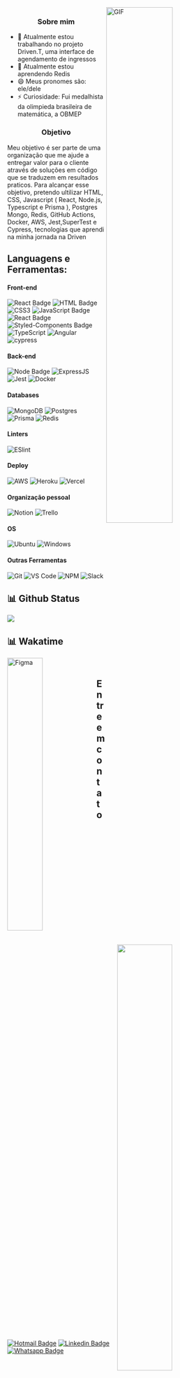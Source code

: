 <!--
**Hector-Santos/Hector-Santos** is a ✨ _special_ ✨ repository because its `README.md` (this file) appears on your GitHub profile.

Here are some ideas to get you started:


!-->
<img align="right" alt="GIF" src="https://media4.giphy.com/media/qgQUggAC3Pfv687qPC/giphy.gif?cid=790b7611e77f0344b93ca94ae306e7706c3bff4eab9491ed&rid=giphy.gif" width="55%" />

### <p align="center">Sobre mim</p>


- 🔭 Atualmente estou trabalhando no projeto Driven.T, uma interface de agendamento de ingressos
- 🌱 Atualmente estou aprendendo Redis
- 😄 Meus pronomes são: ele/dele
- ⚡ Curiosidade: Fui medalhista da olimpieda brasileira de matemática, a OBMEP

### <p align="center">Objetivo</p>

Meu objetivo é ser parte de uma organização que me ajude
a entregar valor para o cliente através de soluções em código
que se traduzem em resultados praticos. Para alcançar esse
objetivo, pretendo ultilizar HTML, CSS, Javascript ( React, Node.js,
Typescript e Prisma ), Postgres Mongo, Redis, GitHub Actions,
Docker, AWS, Jest,SuperTest e Cypress, tecnologias que aprendi
na minha jornada na Driven



## Languagens e Ferramentas:

#### Front-end
![React Badge](https://img.shields.io/badge/React-20232A?style=for-the-badge&logo=react&logoColor=61DAFB)
![HTML Badge](https://img.shields.io/badge/HTML5-E34F26?style=for-the-badge&logo=html5&logoColor=white)
![CSS3](https://img.shields.io/badge/css3-%231572B6.svg?style=for-the-badge&logo=css3&logoColor=white)
![JavaScript Badge](https://img.shields.io/badge/JavaScript-323330?style=for-the-badge&logo=javascript&logoColor=F7DF1E)
![React Badge](https://img.shields.io/badge/React-20232A?style=for-the-badge&logo=react&logoColor=61DAFB)
![Styled-Components Badge](https://img.shields.io/badge/styled--components-DB7093?style=for-the-badge&logo=styled-components&logoColor=white)
![TypeScript](https://img.shields.io/badge/typescript-%23007ACC.svg?style=for-the-badge&logo=typescript&logoColor=white)
![Angular](https://img.shields.io/badge/angular-%23DD0031.svg?style=for-the-badge&logo=angular&logoColor=white)
![cypress](https://img.shields.io/badge/-cypress-%23E5E5E5?style=for-the-badge&logo=cypress&logoColor=058a5e)

#### Back-end

![Node Badge](https://img.shields.io/badge/Node.js-339933?style=for-the-badge&logo=nodedotjs&logoColor=white)
![ExpressJS](https://img.shields.io/badge/Express.js-000000?style=for-the-badge&logo=express&logoColor=white)
![Jest](https://img.shields.io/badge/-jest-%23C21325?style=for-the-badge&logo=jest&logoColor=white)                                                      ![Docker](https://img.shields.io/badge/docker-%230db7ed.svg?style=for-the-badge&logo=docker&logoColor=white)


#### Databases

![MongoDB](https://img.shields.io/badge/MongoDB-4EA94B?style=for-the-badge&logo=mongodb&logoColor=white)
![Postgres](https://img.shields.io/badge/postgres-%23316192.svg?style=for-the-badge&logo=postgresql&logoColor=white)
![Prisma](https://img.shields.io/badge/Prisma-3982CE?style=for-the-badge&logo=Prisma&logoColor=white)
![Redis](https://img.shields.io/badge/redis-%23DD0031.svg?&style=for-the-badge&logo=redis&logoColor=white)

#### Linters

![ESlint](https://img.shields.io/badge/ESLint-4B3263?style=for-the-badge&logo=eslint&logoColor=white")

#### Deploy
![AWS](https://img.shields.io/badge/AWS-%23FF9900.svg?style=for-the-badge&logo=amazon-aws&logoColor=white)
![Heroku](https://img.shields.io/badge/Heroku-430098?style=for-the-badge&logo=heroku&logoColor=white)
![Vercel](https://img.shields.io/badge/Vercel-000000?style=for-the-badge&logo=vercel&logoColor=white)

#### Organização pessoal
![Notion](https://img.shields.io/badge/Notion-%23000000.svg?style=for-the-badge&logo=notion&logoColor=white)
![Trello](https://img.shields.io/badge/Trello-0079BF?style=for-the-badge&logo=trello&logoColor=white)

#### OS

![Ubuntu](https://img.shields.io/badge/Ubuntu-E95420?style=for-the-badge&logo=ubuntu&logoColor=white)
![Windows](https://img.shields.io/badge/Windows-0078D6?style=for-the-badge&logo=windows&logoColor=white)

#### Outras Ferramentas
![Git](https://img.shields.io/badge/Git-F05032?style=for-the-badge&logo=git&logoColor=white)
![VS Code](https://img.shields.io/badge/VS_Code-0078D4?style=for-the-badge&logo=visual%20studio%20code&logoColor=white)
![NPM](https://img.shields.io/badge/NPM-FFF?style=for-the-badge&logo=npm)
![Slack](https://img.shields.io/badge/Slack-4A154B?style=for-the-badge&logo=slack&logoColor=white)


## 📊 Github Status

<p><img src="https://github-readme-stats.vercel.app/api?username=Hector-Santos&show_icons=true"><p>


## 📊 Wakatime

<img align="left" alt="Figma"  width="40%" src="https://wakatime.com/share/@HectorSantos/01eb8c36-90f8-4bc9-8469-dae29729b98e.svg">
</div>
<img align="right"  width="50%" src="https://github-readme-stats.vercel.app/api/wakatime?username=HectorSantos&theme=default&show_icons=true&layout=default&langs_count=8">
</div>
<img align="right" alt="Figma"  width="100%" src="https://wakatime.com/share/@HectorSantos/74a8e8b5-bac7-49c0-b22c-f7a98ada12c6.svg">
</div>
<br>

## Entre em contato
[![Hotmail Badge](https://img.shields.io/badge/Microsoft_Outlook-0078D4?style=for-the-badge&logo=microsoft-outlook&logoColor=white)](mailto:hector.absantos@outlook.com)
[![Linkedin Badge](https://img.shields.io/badge/LinkedIn-0077B5?style=for-the-badge&logo=linkedin&logoColor=white)](https://www.linkedin.com/in/hectorsantos)
[![Whatsapp Badge](https://img.shields.io/badge/WhatsApp-25D366?style=for-the-badge&logo=whatsapp&logoColor=white)](https://wa.me/+5531998541733)



